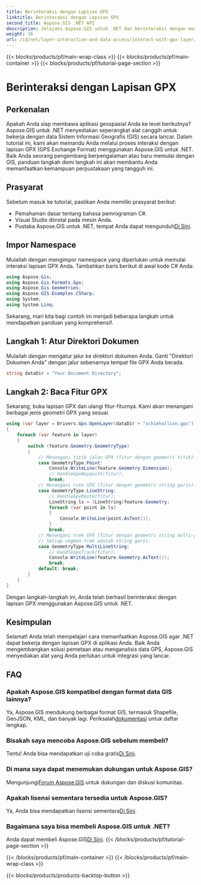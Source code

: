 ```yaml
---
title: Berinteraksi dengan Lapisan GPX
linktitle: Berinteraksi dengan Lapisan GPX
second_title: Aspose.GIS .NET API
description: Jelajahi Aspose.GIS untuk .NET dan berinteraksi dengan mudah dengan lapisan GPX. Unduh perpustakaannya, coba uji coba gratisnya, dan tingkatkan aplikasi geospasial Anda!
weight: 16
url: /id/net/layer-interaction-and-data-access/interact-with-gpx-layer/
---
```


{{< blocks/products/pf/main-wrap-class >}}
{{< blocks/products/pf/main-container >}}
{{< blocks/products/pf/tutorial-page-section >}}

# Berinteraksi dengan Lapisan GPX

## Perkenalan
Apakah Anda siap membawa aplikasi geospasial Anda ke level berikutnya? Aspose.GIS untuk .NET menyediakan seperangkat alat canggih untuk bekerja dengan data Sistem Informasi Geografis (GIS) secara lancar. Dalam tutorial ini, kami akan memandu Anda melalui proses interaksi dengan lapisan GPX (GPS Exchange Format) menggunakan Aspose.GIS untuk .NET. Baik Anda seorang pengembang berpengalaman atau baru memulai dengan GIS, panduan langkah demi langkah ini akan membantu Anda memanfaatkan kemampuan perpustakaan yang tangguh ini.
## Prasyarat
Sebelum masuk ke tutorial, pastikan Anda memiliki prasyarat berikut:
- Pemahaman dasar tentang bahasa pemrograman C#.
- Visual Studio diinstal pada mesin Anda.
-  Pustaka Aspose.GIS untuk .NET, tempat Anda dapat mengunduh[Di Sini](https://releases.aspose.com/gis/net/).
## Impor Namespace
Mulailah dengan mengimpor namespace yang diperlukan untuk memulai interaksi lapisan GPX Anda. Tambahkan baris berikut di awal kode C# Anda:
```csharp
using Aspose.Gis;
using Aspose.Gis.Formats.Gpx;
using Aspose.Gis.Geometries;
using Aspose.GIS.Examples.CSharp;
using System;
using System.Linq;
```
Sekarang, mari kita bagi contoh ini menjadi beberapa langkah untuk mendapatkan panduan yang komprehensif.
## Langkah 1: Atur Direktori Dokumen
Mulailah dengan mengatur jalur ke direktori dokumen Anda. Ganti "Direktori Dokumen Anda" dengan jalur sebenarnya tempat file GPX Anda berada.
```csharp
string dataDir = "Your Document Directory";
```
## Langkah 2: Baca Fitur GPX
Sekarang, buka lapisan GPX dan ulangi fitur-fiturnya. Kami akan menangani berbagai jenis geometri GPX yang sesuai.
```csharp
using (var layer = Drivers.Gpx.OpenLayer(dataDir + "schiehallion.gpx"))
{
    foreach (var feature in layer)
    {
        switch (feature.Geometry.GeometryType)
        {
            // Menangani titik jalan GPX (fitur dengan geometri titik).
            case GeometryType.Point:
                Console.WriteLine(feature.Geometry.Dimension);
                // HandleGpxWaypoint(fitur);
                break;
            // Menangani rute GPX (fitur dengan geometri string garis).
            case GeometryType.LineString:
                // HandleGpxRoute(fitur);
                LineString ls = (LineString)feature.Geometry;
                foreach (var point in ls)
                {
                    Console.WriteLine(point.AsText());
                }
                break;
            // Menangani trek GPX (fitur dengan geometri string multi-garis).
            // Setiap segmen trek adalah string garis.
            case GeometryType.MultiLineString:
                // HandleGpxTrack(fitur);
                Console.WriteLine(feature.Geometry.AsText());
                break;
            default: break;
        }
    }
}
```
Dengan langkah-langkah ini, Anda telah berhasil berinteraksi dengan lapisan GPX menggunakan Aspose.GIS untuk .NET.
## Kesimpulan
Selamat! Anda telah mempelajari cara memanfaatkan Aspose.GIS agar .NET dapat bekerja dengan lapisan GPX di aplikasi Anda. Baik Anda mengembangkan solusi pemetaan atau menganalisis data GPS, Aspose.GIS menyediakan alat yang Anda perlukan untuk integrasi yang lancar.
## FAQ
### Apakah Aspose.GIS kompatibel dengan format data GIS lainnya?
 Ya, Aspose.GIS mendukung berbagai format GIS, termasuk Shapefile, GeoJSON, KML, dan banyak lagi. Periksalah[dokumentasi](https://reference.aspose.com/gis/net/) untuk daftar lengkap.
### Bisakah saya mencoba Aspose.GIS sebelum membeli?
 Tentu! Anda bisa mendapatkan uji coba gratis[Di Sini](https://releases.aspose.com/).
### Di mana saya dapat menemukan dukungan untuk Aspose.GIS?
 Mengunjungi[Forum Aspose.GIS](https://forum.aspose.com/c/gis/33) untuk dukungan dan diskusi komunitas.
### Apakah lisensi sementara tersedia untuk Aspose.GIS?
 Ya, Anda bisa mendapatkan lisensi sementara[Di Sini](https://purchase.aspose.com/temporary-license/).
### Bagaimana saya bisa membeli Aspose.GIS untuk .NET?
 Anda dapat membeli Aspose.GIS[Di Sini](https://purchase.aspose.com/buy).
{{< /blocks/products/pf/tutorial-page-section >}}

{{< /blocks/products/pf/main-container >}}
{{< /blocks/products/pf/main-wrap-class >}}

{{< blocks/products/products-backtop-button >}}
